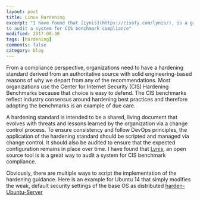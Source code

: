 ```yaml
---
layout: post
title: Linux Hardening
excerpt: "I have found that [Lynis](https://cisofy.com/lynis/), is a great way
to audit a system for CIS benchmark compliance"
modified: 2017-08-30
tags: [hardening]
comments: false
category: blog
---
```


From a compliance perspective, organizations need to have a hardening standard
derived from an authoritative source with solid engineering-based reasons of
why we depart from any of the recommendations.  Most organizations use the
Center for Internet Security (CIS) Hardening Benchmarks because that choice is
easy to defend.  The CIS benchmarks reflect industry consensus around hardening
best practices and therefore adopting the benchmarks is an example of due care.

A hardening standard is intended to be a shared, living document that evolves
with threats and lessons learned by the organization via a change control
process. To ensure consistency and follow DevOps principles, the application of
the hardening standard should be scripted and managed via change control.  It
should also be audited to ensure that the expected configuration remains in
place over time.  I have found that [Lynis]("https://cisofy.com/lynis/"),
an open source tool is is a great way to audit a system for
CIS benchmark compliance.

Obviously, there are multiple ways to script the implementation of the
hardening guidance.  Here is an example for Ubuntu 14 that simply modifies the
weak, default security settings of the base OS as distributed
[harden-Ubuntu-Server]("https://github.com/Resistor52/SampleLinuxScripts/blob/master/harden-UbuntuServer14.sh")
